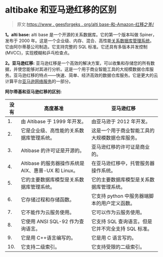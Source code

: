 # altibake 和亚马逊红移的区别

> 原文:[https://www . geesforgeks . org/alti base-和-Amazon-红移之差/](https://www.geeksforgeeks.org/difference-between-altibase-and-amazon-redshift/)

**1。alti base:**
alti base 是一个开源的关系数据库。它的第一个版本叫做 Spiner，发布于 2000 年。这是一个企业级、内存、混合、高性能[关系数据库管理系统](https://www.geeksforgeeks.org/rdbms-full-form/)。它由阿尔蒂基公司制造。它支持完整的 SQL 标准。它还具有多版本并发控制(MVCC)，实现模糊和乒乓检查点。

**2。亚马逊红移:**
亚马逊红移是一个高效的解决方案，可以收集和存储您的所有数据，并使您能够对其进行分析。这是一个用于商业智能工具的大规模数据仓库服务。亚马逊红移的特点——快速、简单、经济高效的数据仓库服务。它是更大的云计算平台[亚马逊网络服务](https://www.geeksforgeeks.org/introduction-to-amazon-web-services/)的一部分。

**阿尔蒂基和亚马逊红移的区别:**

<center>

| 没有 | 高度基准 | 亚马逊红移 |
| --- | --- | --- |
| 1. | 由 Altibase 于 1999 年开发。 | 由亚马逊于 2012 年开发。 |
| 2. | 它是企业级、高性能的关系数据库管理系统。 | 这是一个用于商业智能工具的大规模数据仓库服务。 |
| 3. | Altibase 的许可证是开源的。 | 亚马逊红移的许可证是商业的。 |
| 4. | Altibase 的服务器操作系统是 AIX、惠普-UX 和 Linux。 | 在亚马逊红移中，托管服务器操作系统。 |
| 5. | 它的主要数据库模型是关系数据库管理系统。 | 它的主要数据库模型是关系数据库管理系统。 |
| 6. | 它存储过程和存储函数。 | 它支持 python 中服务器端脚本的用户定义函数。 |
| 7. | 它不能作为云服务使用。 | 它可以作为云服务使用。 |
| 8. | 它使用 ANSI SQL-92 作为查询语言。 | 它支持 SQL 查询语言。但是它并不完全支持 SQL 标准。 |
| 9. | 它是用 C++语言编写的。 | 它是用 C 语言写的。 |
| 10. | 它支持二级索引。 | 它支持受限的二级索引。 |

</center>